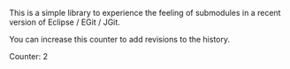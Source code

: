 This is a simple library to experience the feeling of submodules in a recent version of Eclipse / EGit / JGit.


You can increase this counter to add revisions to the history.

Counter: 2
